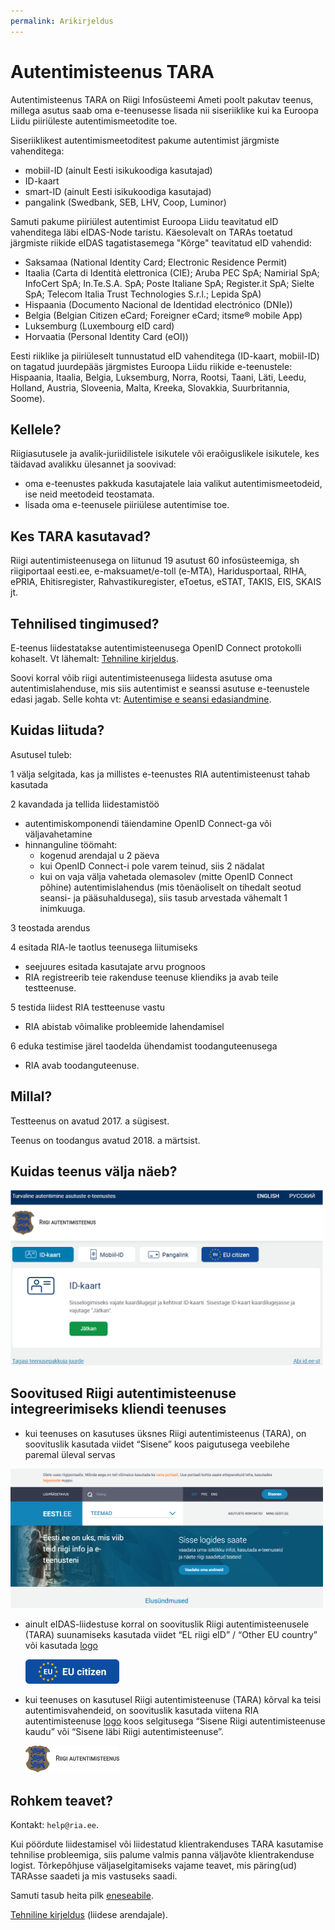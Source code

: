 ```yaml
---
permalink: Arikirjeldus
---
```


# Autentimisteenus TARA

Autentimisteenus TARA on Riigi Infosüsteemi Ameti poolt pakutav teenus, millega asutus saab oma e-teenusesse lisada nii siseriiklike kui ka Euroopa Liidu piiriüleste autentimismeetodite toe.

Siseriiklikest autentimismeetoditest pakume autentimist järgmiste vahenditega:

- mobiil-ID (ainult Eesti isikukoodiga kasutajad)
- ID-kaart
- smart-ID (ainult Eesti isikukoodiga kasutajad)
- pangalink (Swedbank, SEB, LHV, Coop, Luminor)

Samuti pakume piiriülest autentimist Euroopa Liidu teavitatud eID vahenditega läbi eIDAS-Node taristu. Käesolevalt on TARAs toetatud järgmiste riikide eIDAS tagatistasemega "Kõrge" teavitatud eID vahendid:

- Saksamaa (National Identity Card; Electronic Residence Permit)
- Itaalia (Carta di Identità elettronica (CIE); Aruba PEC SpA; Namirial SpA; InfoCert SpA; In.Te.S.A. SpA; Poste Italiane SpA; Register.it SpA; Sielte SpA; Telecom Italia Trust Technologies S.r.l.; Lepida SpA)
- Hispaania (Documento Nacional de Identidad electrónico (DNIe))
- Belgia (Belgian Citizen eCard; Foreigner eCard; itsme® mobile App)
- Luksemburg (Luxembourg eID card)
- Horvaatia (Personal Identity Card (eOI))

Eesti riiklike ja piiriüleselt tunnustatud eID vahenditega (ID-kaart, mobiil-ID) on tagatud juurdepääs järgmistes Euroopa Liidu riikide e-teenustele: Hispaania, Itaalia, Belgia, Luksemburg, Norra, Rootsi, Taani, Läti, Leedu, Holland, Austria, Sloveenia, Malta, Kreeka, Slovakkia, Suurbritannia, Soome).

## Kellele?

Riigiasutusele ja avalik-juriidilistele isikutele või eraõiguslikele isikutele, kes täidavad avalikku ülesannet ja soovivad:
- oma e-teenustes pakkuda kasutajatele laia valikut autentimismeetodeid, ise neid meetodeid teostamata.
- lisada oma e-teenusele piiriülese autentimise toe.

## Kes TARA kasutavad?

Riigi autentimisteenusega on liitunud 19 asutust 60
infosüsteemiga, sh riigiportaal eesti.ee, e-maksuamet/e-toll (e-MTA), Haridusportaal, RIHA, ePRIA, Ehitisregister, Rahvastikuregister, eToetus, eSTAT, TAKIS, EIS, SKAIS jt.

## Tehnilised tingimused?

E-teenus liidestatakse autentimisteenusega OpenID Connect protokolli kohaselt. Vt lähemalt: [Tehniline kirjeldus](TehnilineKirjeldus).

Soovi korral võib riigi autentimisteenusega liidesta asutuse oma autentimislahenduse, mis siis autentimist e seanssi asutuse e-teenustele edasi jagab. Selle kohta vt: [Autentimise e seansi edasiandmine](Feder).

## Kuidas liituda?

Asutusel tuleb:

1 välja selgitada, kas ja millistes e-teenustes RIA autentimisteenust tahab kasutada<br>

2 kavandada ja tellida liidestamistöö

- autentimiskomponendi täiendamine OpenID Connect-ga või väljavahetamine
- hinnanguline töömaht:
  - kogenud arendajal u 2 päeva
  - kui OpenID Connect-i pole varem teinud, siis 2 nädalat
  - kui on vaja välja vahetada olemasolev (mitte OpenID Connect põhine) autentimislahendus (mis tõenäoliselt on tihedalt seotud seansi- ja pääsuhaldusega), siis tasub arvestada vähemalt 1 inimkuuga.

3 teostada arendus<br>

4 esitada RIA-le taotlus teenusega liitumiseks<br>

- seejuures esitada kasutajate arvu prognoos
- RIA registreerib teie rakenduse teenuse kliendiks ja avab teile testteenuse.

5 testida liidest RIA testteenuse vastu

- RIA abistab võimalike probleemide lahendamisel

6 eduka testimise järel taodelda ühendamist toodanguteenusega

- RIA avab toodanguteenuse.

## Millal?

Testteenus on avatud 2017. a sügisest.

Teenus on toodangus avatud 2018. a märtsist.

## Kuidas teenus välja näeb?

<img src='img/KUVA-04.png' width='500'>

## Soovitused Riigi autentimisteenuse integreerimiseks kliendi teenuses

- kui teenuses on kasutuses üksnes Riigi autentimisteenus (TARA), on soovituslik kasutada viidet “Sisene” koos paigutusega veebilehe paremal üleval servas

<img src='img/eesti_ee.png' width='500'>

- ainult eIDAS-liidestuse korral on soovituslik Riigi autentimisteenusele (TARA) suunamiseks kasutada viidet “EL riigi eID” / “Other EU country” või kasutada [logo](https://github.com/e-gov/TARA-Server/blob/master/disain/assets/eu_citizen_login_btn_190x50.svg)

  <img src='img/eu_citizen_login_btn_190x50_rgb.png' width='150'> 

- kui teenuses on kasutusel Riigi autentimisteenuse (TARA) kõrval ka teisi autentimisvahendeid, on soovituslik kasutada viitena RIA autentimisteenuse [logo](https://github.com/e-gov/TARA-Server/blob/master/disain/assets/tara_logo.svg) koos selgitusega “Sisene Riigi autentimisteenuse kaudu” või “Sisene läbi Riigi autentimisteenuse”.

  <img src='img/tara-logo-et.png' width='150'>


## Rohkem teavet?

Kontakt: `help@ria.ee`.

Kui pöördute liidestamisel või liidestatud klientrakenduses TARA kasutamise tehnilise probleemiga, siis palume valmis panna väljavõte klientrakenduse logist. Tõrkepõhjuse väljaselgitamiseks vajame teavet, mis päring(ud) TARAsse saadeti ja mis vastuseks saadi.

Samuti tasub heita pilk [eneseabile](Eneseabi).

[Tehniline kirjeldus](TehnilineKirjeldus) (liidese arendajale).

